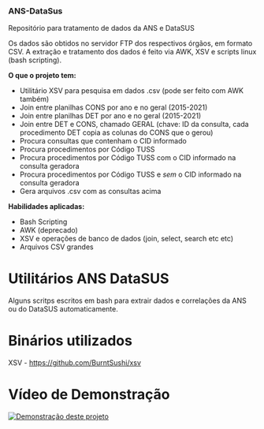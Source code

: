 ### ANS-DataSus ###
Repositório para tratamento de dados da ANS e DataSUS

Os dados são obtidos no servidor FTP dos respectivos órgãos, em formato CSV.
A extração e tratamento dos dados é feito via AWK, XSV e scripts linux (bash scripting).

**O que o projeto tem:**
- Utilitário XSV para pesquisa em dados .csv (pode ser feito com AWK também)
- Join entre planilhas CONS por ano e no geral (2015-2021)
- Join entre planilhas DET por ano e no geral (2015-2021)
- Join entre DET e CONS, chamado GERAL (chave: ID da consulta, cada procedimento DET copia as colunas do CONS que o gerou)
- Procura consultas que contenham o CID informado
- Procura procedimentos por Código TUSS
- Procura procedimentos por Código TUSS com o CID informado na consulta geradora
- Procura procedimentos por Código TUSS e *sem* o CID informado na consulta geradora
- Gera arquivos .csv com as consultas acima

**Habilidades aplicadas:**
- Bash Scripting
- AWK (deprecado)
- XSV e operações de banco de dados (join, select, search etc etc)
- Arquivos CSV grandes
# Utilitários ANS DataSUS
Alguns scritps escritos em bash para extrair dados e correlações da ANS ou do DataSUS automaticamente.

# Binários utilizados
XSV - https://github.com/BurntSushi/xsv

# Vídeo de Demonstração
[![Demonstração deste projeto](https://img.youtube.com/vi/QgeYu0627u8/0.jpg)](https://www.youtube.com/watch?v=QgeYu0627u8)